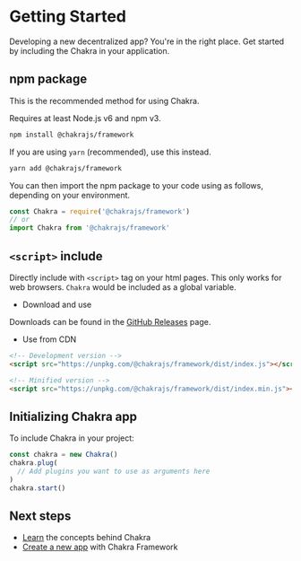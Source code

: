 # Getting Started

Developing a new decentralized app? You're in the right place. Get started by including the Chakra in your application.


## npm package

This is the recommended method for using Chakra.

Requires at least Node.js v6 and npm v3.

```sh
npm install @chakrajs/framework
```

If you are using `yarn` (recommended), use this instead.

```sh
yarn add @chakrajs/framework
```

You can then import the npm package to your code using as follows, depending on your environment.

```js
const Chakra = require('@chakrajs/framework')
// or
import Chakra from '@chakrajs/framework'
```

## `<script>` include
Directly include with `<script>` tag on your html pages. This only works for web browsers.
`Chakra` would be included as a global variable.

- Download and use

Downloads can be found in the [GitHub Releases](https://github.com/cubefuse/chakra/releases) page.

- Use from CDN

```html
<!-- Development version -->
<script src="https://unpkg.com/@chakrajs/framework/dist/index.js"></script>

<!-- Minified version -->
<script src="https://unpkg.com/@chakrajs/framework/dist/index.min.js"></script>
```

## Initializing Chakra app

To include Chakra in your project:
```js
const chakra = new Chakra()
chakra.plug(
  // Add plugins you want to use as arguments here
)
chakra.start()
```

## Next steps

- [Learn](/concepts/core-concepts.md) the concepts behind Chakra
- [Create a new app](/essentials/creating-app.md) with Chakra Framework
